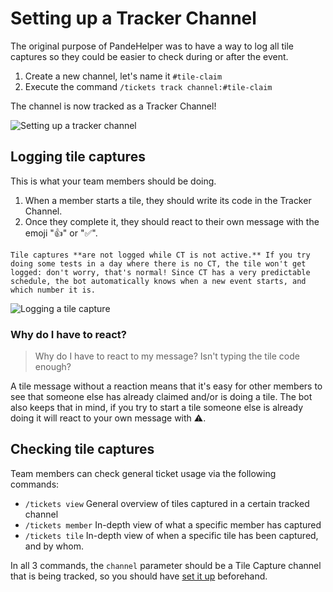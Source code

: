 # Setting up a Tracker Channel

The original purpose of PandeHelper was to have a way to log all tile captures so they could be easier to check during or after the event.

1. Create a new channel, let's name it `#tile-claim`
2. Execute the command `/tickets track channel:#tile-claim`

The channel is now tracked as a Tracker Channel!

![Setting up a tracker channel](https://i.imgur.com/7L3MrFP.gif)

## Logging tile captures

This is what your team members should be doing.

1. When a member starts a tile, they should write its code in the Tracker Channel.
2. Once they complete it, they should react to their own message with the emoji "👍" or "✅".

```info
Tile captures **are not logged while CT is not active.** If you try doing some tests in a day where there is no CT, the tile won't get logged: don't worry, that's normal! Since CT has a very predictable schedule, the bot automatically knows when a new event starts, and which number it is.
```

![Logging a tile capture](https://i.imgur.com/g7pma8I.gif)

### Why do I have to react?

> Why do I have to react to my message? Isn't typing the tile code enough?

A tile message without a reaction means that it's easy for other members to see that someone else has already claimed and/or is doing a tile. The bot also keeps that in mind, if you try to start a tile someone else is already doing it will react to your own message with ⚠️.

## Checking tile captures

Team members can check general ticket usage via the following commands:

- `/tickets view` General overview of tiles captured in a certain tracked channel
- `/tickets member` In-depth view of what a specific member has captured
- `/tickets tile` In-depth view of when a specific tile has been captured, and by whom.

In all 3 commands, the `channel` parameter should be a Tile Capture channel that is being tracked, so you should have [set it up](#setting-up-a-tile-capture-channel) beforehand.
